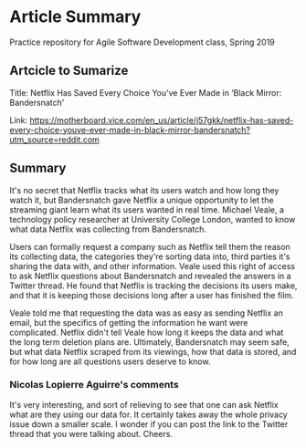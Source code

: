 # Article Summary
Practice repository for Agile Software Development class, Spring 2019

## Artcicle to Sumarize

Title: Netflix Has Saved Every Choice You’ve Ever Made in ‘Black Mirror: Bandersnatch'

Link: https://motherboard.vice.com/en_us/article/j57gkk/netflix-has-saved-every-choice-youve-ever-made-in-black-mirror-bandersnatch?utm_source=reddit.com

## Summary

It's no secret that Netflix tracks what its users watch and how long they watch it, but Bandersnatch gave Netflix a unique opportunity to let the streaming giant learn what its users wanted in real time. Michael Veale, a technology policy researcher at University College London, wanted to know what data Netflix was collecting from Bandersnatch.

Users can formally request a company such as Netflix tell them the reason its collecting data, the categories they're sorting data into, third parties it's sharing the data with, and other information. Veale used this right of access to ask Netflix questions about Bandersnatch and revealed the answers in a Twitter thread. He found that Netflix is tracking the decisions its users make, and that it is keeping those decisions long after a user has finished the film.

Veale told me that requesting the data was as easy as sending Netflix an email, but the specifics of getting the information he want were complicated. Netflix didn't tell Veale how long it keeps the data and what the long term deletion plans are. Ultimately, Bandersnatch may seem safe, but what data Netflix scraped from its viewings, how that data is stored, and for how long are all questions users deserve to know.


### Nicolas Lopierre Aguirre's comments 

It's very interesting, and sort of relieving to see that one can ask Netflix what are they using our data for. It certainly takes away the whole privacy issue down a smaller scale. I wonder if you can post the link to the Twitter thread that you were talking about. Cheers.